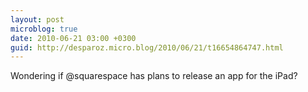 ```yaml
---
layout: post
microblog: true
date: 2010-06-21 03:00 +0300
guid: http://desparoz.micro.blog/2010/06/21/t16654864747.html
---
```

Wondering if @squarespace has plans to release an app for the iPad?
